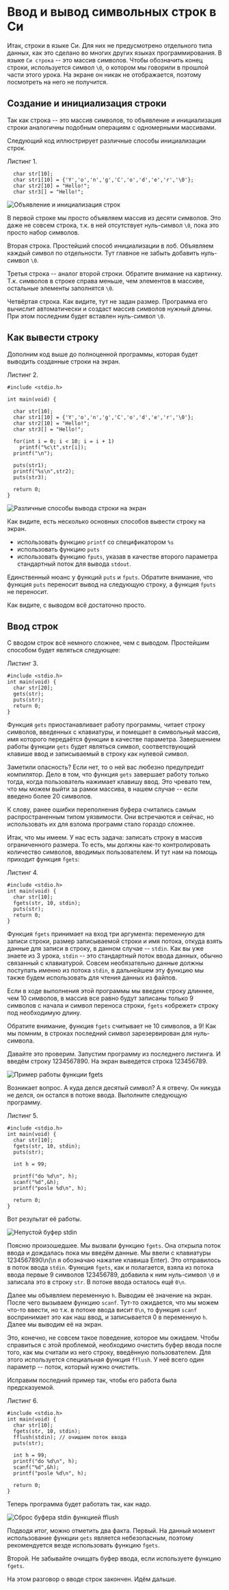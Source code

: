 # Ввод и вывод символьных строк в Си

Итак, строки в языке Си. Для них не предусмотрено отдельного типа данных, как это сделано во многих других языках программирования. В языке `Си строка` -- это массив символов. Чтобы обозначить конец строки, используется символ `\0`, о котором мы говорили в прошлой части этого урока. На экране он никак не отображается, поэтому посмотреть на него не получится.

## Создание и инициализация строки
Так как строка -- это массив символов, то объявление и инициализация строки аналогичны подобным операциям с одномерными массивами.

Следующий код иллюстрирует различные способы инициализации строк.

Листинг 1.

```
  char str[10];
  char str1[10] = {'Y','o','n','g','C','o','d','e','r','\0'};
  char str2[10] = "Hello!";
  char str3[] = "Hello!";
```

![Объявление и инициализация строк](./strings.png)


В первой строке мы просто объявляем массив из десяти символов. Это даже не совсем строка, т.к. в ней отсутствует нуль-символ `\0`, пока это просто набор символов.

Вторая строка. Простейший способ инициализации в лоб. Объявляем каждый символ по отдельности. Тут главное не забыть добавить нуль-символ `\0`.

Третья строка -- аналог второй строки. Обратите внимание на картинку. Т.к. символов в строке справа меньше, чем элементов в массиве, остальные элементы заполнятся `\0`.

Четвёртая строка. Как видите, тут не задан размер. Программа его вычислит автоматически и создаст массив символов нужный длины. При этом последним будет вставлен нуль-символ `\0`.

## Как вывести строку

Дополним код выше до полноценной программы, которая будет выводить созданные строки на экран.

Листинг 2.

```
#include <stdio.h>

int main(void) {

  char str[10];
  char str1[10] = {'Y','o','n','g','C','o','d','e','r','\0'};
  char str2[10] = "Hello!";
  char str3[] = "Hello!";

  for(int i = 0; i < 10; i = i + 1)
    printf("%c\t",str[i]);
  printf("\n");

  puts(str1);
  printf("%s\n",str2);
  puts(str3);

  return 0;
}
```

![Различные способы вывода строки на экран](./vyvod_strok.png)

Как видите, есть несколько основных способов вывести строку на экран.

- использовать функцию `printf` со спецификатором `%s`
- использовать функцию `puts`
- использовать функцию `fputs`, указав в качестве второго параметра стандартный поток для вывода `stdout`.

Единственный нюанс у функций `puts` и `fputs`. Обратите внимание, что функция `puts` переносит вывод на следующую строку, а функция `fputs` не переносит.

Как видите, с выводом всё достаточно просто.

## Ввод строк

С вводом строк всё немного сложнее, чем с выводом. Простейшим способом будет являться следующее:

Листинг 3.

```
#include <stdio.h>
int main(void) {
  char str[20];
  gets(str);
  puts(str);
  return 0;
}
```

Функция `gets` приостанавливает работу программы, читает строку символов, введенных с клавиатуры, и помещает в символьный массив, имя которого передаётся функции в качестве параметра.
Завершением работы функции `gets` будет являться символ, соответствующий клавише ввод и записываемый в строку как нулевой символ.

Заметили опасность? Если нет, то о ней вас любезно предупредит компилятор. Дело в том, что функция `gets` завершает работу только тогда, когда пользователь нажимает клавишу ввод. Это чревато тем, что мы можем выйти за рамки массива, в нашем случае -- если введено более 20 символов.

К слову, ранее ошибки переполнения буфера считались самым распространенным типом уязвимости. Они встречаются и сейчас, но использовать их для взлома программ стало гораздо сложнее.

Итак, что мы имеем. У нас есть задача: записать строку в массив ограниченного размера. То есть, мы должны как-то контролировать количество символов, вводимых пользователем. И тут нам на помощь приходит функция `fgets`:

Листинг 4.

```
#include <stdio.h>
int main(void) {
  char str[10];
  fgets(str, 10, stdin);
  puts(str);
  return 0;
}
```

Функция `fgets` принимает на вход три аргумента: переменную для записи строки, размер записываемой строки и имя потока, откуда взять данные для записи в строку, в данном случае -- `stdin`. Как вы уже знаете из 3 урока, `stdin` -- это стандартный поток ввода данных, обычно связанный с клавиатурой. Совсем необязательно данные должны поступать именно из потока `stdin`, в дальнейшем эту функцию мы также будем использовать для чтения данных из файлов.

Если в ходе выполнения этой программы мы введем строку длиннее, чем 10 символов, в массив все равно будут записаны только 9 символов с начала и символ переноса строки, `fgets` «обрежет» строку под необходимую длину.

Обратите внимание, функция `fgets` считывает не 10 символов, а 9! Как мы помним, в строках последний символ зарезервирован для нуль-символа.

Давайте это проверим. Запустим программу из последнего листинга. И введём строку 1234567890. На экран выведется строка 123456789.

![Пример работы функции fgets](./vvod_stroki_fgets.png)

Возникает вопрос. А куда делся десятый символ? А я отвечу. Он никуда не делся, он остался в потоке ввода. Выполните следующую программу.

Листинг 5.

```
#include <stdio.h>
int main(void) {
  char str[10];
  fgets(str, 10, stdin);
  puts(str);

  int h = 99;

  printf("do %d\n", h);
  scanf("%d",&h);
  printf("posle %d\n", h);

  return 0;
}
```

Вот результат её работы.

![Непустой буфер stdin](./bufer.png)


Поясню произошедшее. Мы вызвали функцию `fgets`. Она открыла поток ввода и дождалась пока мы введём данные. Мы ввели с клавиатуры 1234567890\n(\n я обозначаю нажатие клавиша Enter). Это отправилось в поток ввода `stdin`. Функция `fgets`, как и полагается, взяла из потока ввода первые 9 символов 123456789, добавила к ним нуль-символ `\0` и записала это в строку `str`. В потоке ввода осталось ещё `0\n`.

Далее мы объявляем переменную `h`. Выводим её значение на экран. После чего вызываем функцию `scanf`. Тут-то ожидается, что мы можем что-то ввести, но т.к. в потоке ввода висит `0\n`, то функция `scanf` воспринимает это как наш ввод, и записывается 0 в переменную `h`. Далее мы выводим её на экран.

Это, конечно, не совсем такое поведение, которое мы ожидаем. Чтобы справиться с этой проблемой, необходимо очистить буфер ввода после того, как мы считали из него строку, введённую пользователем. Для этого используется специальная функция `fflush`. У неё всего один параметр -- поток, который нужно очистить.

Исправим последний пример так, чтобы его работа была предсказуемой.

Листинг 6.

```
#include <stdio.h>
int main(void) {
  char str[10];
  fgets(str, 10, stdin);
  fflush(stdin); // очищаем поток ввода
  puts(str);

  int h = 99;
  printf("do %d\n", h);
  scanf("%d",&h);
  printf("posle %d\n", h);

  return 0;
}
```

Теперь программа будет работать так, как надо.

![Сброс буфера stdin функцией fflush](./bufer2.png)

Подводя итог, можно отметить два факта. Первый. На данный момент использование функции `gets` является небезопасным, поэтому рекомендуется везде использовать функцию `fgets`.

Второй. Не забывайте очищать буфер ввода, если используете функцию `fgets`.

На этом разговор о вводе строк закончен. Идём дальше.